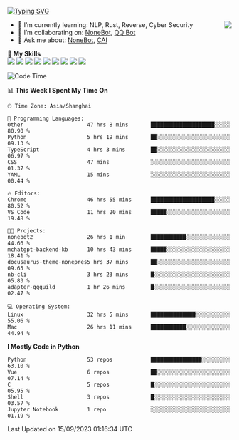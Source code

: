 [![Typing SVG](https://readme-typing-svg.herokuapp.com?size=25&duration=2500&color=8C43EA&vCenter=true&width=200&height=40&lines=Hi+there+%F0%9F%91%8B%F0%9F%8F%BB;I'm+yanyongyu)](https://git.io/typing-svg)

<a href="#">
  <img align="right" src="https://github-readme-stats.vercel.app/api?username=yanyongyu&count_private=true&show_icons=true&bg_color=15,f2f7fd,E0EAFC" />
</a>

- 🌱 I’m currently learning: NLP, Rust, Reverse, Cyber Security
- 👯 I’m collaborating on: [NoneBot](https://github.com/nonebot), [QQ Bot](https://github.com/Mrs4s/go-cqhttp)
- 💬 Ask me about: [NoneBot](https://github.com/nonebot), [CAI](https://github.com/cscs181/CAI)

🌟 **My Skills**  
![](https://img.shields.io/badge/-Python-3e74a2?style=flat-square&logo=Python&logoColor=fff)
![](https://img.shields.io/badge/-Node.js-339933?style=flat-square&logo=Node.js&logoColor=fff)
![](https://img.shields.io/badge/-Vue-4fc08d?style=flat-square&logo=Vue.js&logoColor=fff)
![](https://img.shields.io/badge/-React-2d98ce?style=flat-square&logo=React&logoColor=fff)
![](https://img.shields.io/badge/-Docker-2496ED?style=flat-square&logo=Docker&logoColor=fff)
![](https://img.shields.io/badge/-Linux-000000?style=flat-square&logo=Linux&logoColor=fff)
![](https://img.shields.io/badge/-MySQL-4479A1?style=flat-square&logo=MySQL&logoColor=fff)
![](https://img.shields.io/badge/-Redis-DC382D?style=flat-square&logo=Redis&logoColor=fff)
![](https://img.shields.io/badge/-MongoDB-47A248?style=flat-square&logo=MongoDB&logoColor=fff)

<!--START_SECTION:waka-->
![Code Time](http://img.shields.io/badge/Code%20Time-4%2C895%20hrs%2049%20mins-blue)

📊 **This Week I Spent My Time On** 

```text
🕑︎ Time Zone: Asia/Shanghai

💬 Programming Languages: 
Other                    47 hrs 8 mins       ████████████████████░░░░░   80.90 % 
Python                   5 hrs 19 mins       ██░░░░░░░░░░░░░░░░░░░░░░░   09.13 % 
TypeScript               4 hrs 3 mins        ██░░░░░░░░░░░░░░░░░░░░░░░   06.97 % 
CSS                      47 mins             ░░░░░░░░░░░░░░░░░░░░░░░░░   01.37 % 
YAML                     15 mins             ░░░░░░░░░░░░░░░░░░░░░░░░░   00.44 % 

🔥 Editors: 
Chrome                   46 hrs 55 mins      ████████████████████░░░░░   80.52 % 
VS Code                  11 hrs 20 mins      █████░░░░░░░░░░░░░░░░░░░░   19.48 % 

🐱‍💻 Projects: 
nonebot2                 26 hrs 1 min        ███████████░░░░░░░░░░░░░░   44.66 % 
mchatgpt-backend-kb      10 hrs 43 mins      █████░░░░░░░░░░░░░░░░░░░░   18.41 % 
docusaurus-theme-nonepres5 hrs 37 mins       ██░░░░░░░░░░░░░░░░░░░░░░░   09.65 % 
nb-cli                   3 hrs 23 mins       █░░░░░░░░░░░░░░░░░░░░░░░░   05.83 % 
adapter-qqguild          1 hr 26 mins        █░░░░░░░░░░░░░░░░░░░░░░░░   02.47 % 

💻 Operating System: 
Linux                    32 hrs 5 mins       ██████████████░░░░░░░░░░░   55.06 % 
Mac                      26 hrs 11 mins      ███████████░░░░░░░░░░░░░░   44.94 % 
```

**I Mostly Code in Python** 

```text
Python                   53 repos            ████████████████░░░░░░░░░   63.10 % 
Vue                      6 repos             ██░░░░░░░░░░░░░░░░░░░░░░░   07.14 % 
C                        5 repos             █░░░░░░░░░░░░░░░░░░░░░░░░   05.95 % 
Shell                    3 repos             █░░░░░░░░░░░░░░░░░░░░░░░░   03.57 % 
Jupyter Notebook         1 repo              ░░░░░░░░░░░░░░░░░░░░░░░░░   01.19 % 
```




 Last Updated on 15/09/2023 01:16:34 UTC
<!--END_SECTION:waka-->
